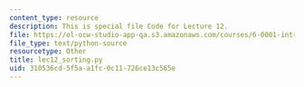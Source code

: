 ```yaml
---
content_type: resource
description: This is special file Code for Lecture 12.
file: https://ol-ocw-studio-app-qa.s3.amazonaws.com/courses/6-0001-introduction-to-computer-science-and-programming-in-python-fall-2016/310536cd5f5aa1fc0c11726ce13c565e_lec12_sorting.py
file_type: text/python-source
resourcetype: Other
title: lec12_sorting.py
uid: 310536cd-5f5a-a1fc-0c11-726ce13c565e
---
```

